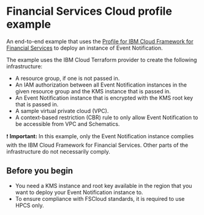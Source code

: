  # Financial Services Cloud profile example

An end-to-end example that uses the [Profile for IBM Cloud Framework for Financial Services](https://github.com/terraform-ibm-modules/terraform-ibm-event-notifications/tree/main/modules/fscloud) to deploy an instance of Event Notification.

The example uses the IBM Cloud Terraform provider to create the following infrastructure:

- A resource group, if one is not passed in.
- An IAM authorization between all Event Notification instances in the given resource group and the KMS instance that is passed in.
- An Event Notification instance that is encrypted with the KMS root key that is passed in.
- A sample virtual private cloud (VPC).
- A context-based restriction (CBR) rule to only allow Event Notification to be accessible from VPC and Schematics.

:exclamation: **Important:** In this example, only the Event Notification instance complies with the IBM Cloud Framework for Financial Services. Other parts of the infrastructure do not necessarily comply.

## Before you begin

- You need a KMS instance and root key available in the region that you want to deploy your Event Notification instance to.
- To ensure compliance with FSCloud standards, it is required to use HPCS only.
